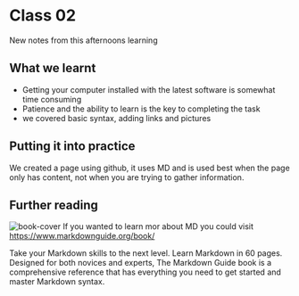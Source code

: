 # Class 02
New notes from this afternoons learning
## What we learnt
* Getting your computer installed with the latest software is somewhat time consuming
* Patience and the ability to learn is the key to completing the task
* we covered basic syntax, adding links and pictures  

## Putting it into practice
We created a page using github, it uses MD and is used best when the page only has content, not when you are trying to gather information.

## Further reading
![book-cover](https://user-images.githubusercontent.com/122787650/212730970-f850c698-1092-4123-9cab-dce2759c3373.jpg)
If you wanted to learn mor about MD you could visit <https://www.markdownguide.org/book/>

Take your Markdown skills to the next level.
Learn Markdown in 60 pages. Designed for both novices and experts, The Markdown Guide book is a comprehensive reference that has everything you need to get started and master Markdown syntax.
